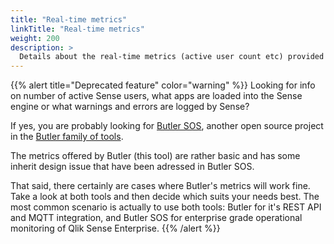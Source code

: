 ```yaml
---
title: "Real-time metrics"
linkTitle: "Real-time metrics"
weight: 200
description: >
  Details about the real-time metrics (active user count etc) provided by Butler.
---
```



{{% alert title="Deprecated feature" color="warning" %}}
Looking for info on number of active Sense users, what apps are loaded into the Sense engine or what warnings and errors are logged by Sense?

If yes, you are probably looking for [Butler SOS](https://butler-sos.ptarmiganlabs.com), another open source project in the [Butler family of tools](https://github.com/ptarmiganlabs).

The metrics offered by Butler (this tool) are rather basic and has some inherit design issue that have been adressed in Butler SOS.  

That said, there certainly are cases where Butler's metrics will work fine.  
Take a look at both tools and then decide which suits your needs best. The most common scenario is actually to use both tools: Butler for it's REST API and MQTT integration, and Butler SOS for enterprise grade operational monitoring of Qlik Sense Enterprise.
{{% /alert %}}
